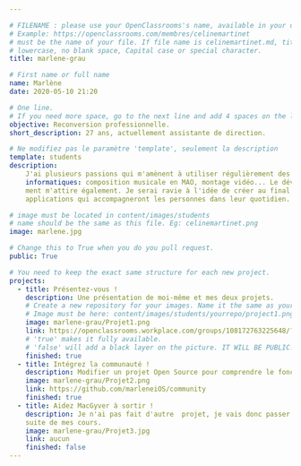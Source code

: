 ```yaml
---

# FILENAME : please use your OpenClassrooms's name, available in your url.
# Example: https://openclassrooms.com/membres/celinemartinet
# must be the name of your file. If file name is celinemartinet.md, title is celinemartinet.
# lowercase, no blank space, Capital case or special character.
title: marlene-grau

# First name or full name
name: Marlène
date: 2020-05-10 21:20

# One line.
# If you need more space, go to the next line and add 4 spaces on the left, as in 'description'.
objective: Reconversion professionnelle.
short_description: 27 ans, actuellement assistante de direction.

# Ne modifiez pas le paramètre 'template', seulement la description
template: students
description:
    J'ai plusieurs passions qui m'amènent à utiliser régulièrement des outils
    informatiques: composition musicale en MAO, montage vidéo... Le développe-
    ment m'attire également. Je serai ravie à l'idée de créer au final des
    applications qui accompagneront les personnes dans leur quotidien.

# image must be located in content/images/students
# name should be the same as this file. Eg: celinemartinet.png
image: marlene.jpg

# Change this to True when you do you pull request.
public: True

# You need to keep the exact same structure for each new project.
projects:
  - title: Présentez-vous !
    description: Une présentation de moi-même et mes deux projets.
    # Create a new repository for your images. Name it the same as your nickname and profile picture.
    # Image must be here: content/images/students/yourrepo/project1.png
    image: marlene-grau/Projet1.png
    link: https://openclassrooms.workplace.com/groups/108172763225648/?multi_permalinks=538887090154211&notif_id=1588284329179925&notif_t=feedback_reaction_generic
    # 'true' makes it fully available.
    # 'false' will add a black layer on the picture. IT WILL BE PUBLIC!
    finished: true
  - title: Intégrez la communauté !
    description: Modifier un projet Open Source pour comprendre le fonctionnement de Git, de Github et des pull requests. 
    image: marlene-grau/Projet2.png
    link: https://github.com/marleneiOS/community
    finished: true
  - title: Aidez MacGyver à sortir !
    description: Je n'ai pas fait d'autre  projet, je vais donc passer à la
    suite de mes cours.
    image: marlene-grau/Projet3.jpg
    link: aucun
    finished: false
---
```



